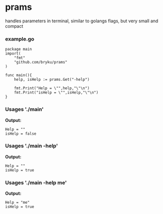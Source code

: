 # prams
handles parameters in terminal, similar to golangs flags, but very small and compact

### example.go

	package main
	import(
		"fmt"
		"github.com/bryku/prams"
	)

	func main(){
		help, isHelp := prams.Get("-help")

		fmt.Print("Help = \"",help,"\"\n")
		fmt.Print("isHelp = \"",isHelp,"\"\n")
	}


### Usages  './main'

**Output:** 

	Help = ""
	isHelp = false

### Usages  './main -help'

**Output:** 

	Help = ""
	isHelp = true

### Usages  './main -help me'

**Output:** 

	Help = "me"
	isHelp = true


